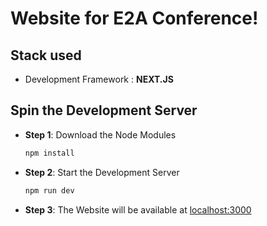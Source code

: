 # Website for E2A Conference!

## Stack used

- Development Framework : **NEXT.JS**

## Spin the Development Server 

- **Step 1**: Download the Node Modules 

    ``` bash
    npm install
    ```

- **Step 2**: Start the Development Server 

    ``` bash
    npm run dev
    ```

- **Step 3**: The Website will be available at [localhost:3000](http://localhost:3000) 